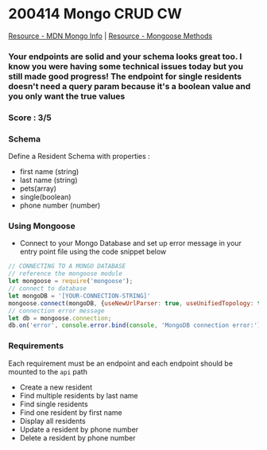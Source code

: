 # 200414 Mongo CRUD CW

[Resource - MDN Mongo Info](https://developer.mozilla.org/en-US/docs/Learn/Server-side/Express_Nodejs/mongoose#Connecting_to_MongoDB) |
[Resource - Mongoose Methods](https://mongoosejs.com/docs/api/model.html)

### Your endpoints are solid and your schema looks great too. I know you were having some technical issues today but you still made good progress! The endpoint for single residents doesn't need a query param because it's a boolean value and you only want the true values

### Score : 3/5

### Schema
Define a Resident Schema with properties :
- first name (string)
- last name (string)
- pets(array)
- single(boolean)
- phone number (number)
### Using Mongoose
- Connect to your Mongo Database and set up error message in your entry point file using the code snippet below
```JavaScript
// CONNECTING TO A MONGO DATABASE
// reference the mongoose module 
let mongoose = require('mongoose');
// connect to database
let mongoDB = '[YOUR-CONNECTION-STRING]'
mongoose.connect(mongoDB, {useNewUrlParser: true, useUnifiedTopology: true, useFindAndModify: false});
// connection error message
let db = mongoose.connection;
db.on('error', console.error.bind(console, 'MongoDB connection error:'));
```
### Requirements 
Each requirement must be an endpoint and each endpoint should be mounted to the `api` path
- Create a new resident
- Find multiple residents by last name
- Find single residents
- Find one resident by first name
- Display all residents
- Update a resident by phone number
- Delete a resident by phone number
